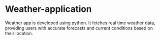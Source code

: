 # Weather-application
Weather app is developed using python. 
It fetches real time weather data, providing users with accurate forecasts and current conditions based on their location.
